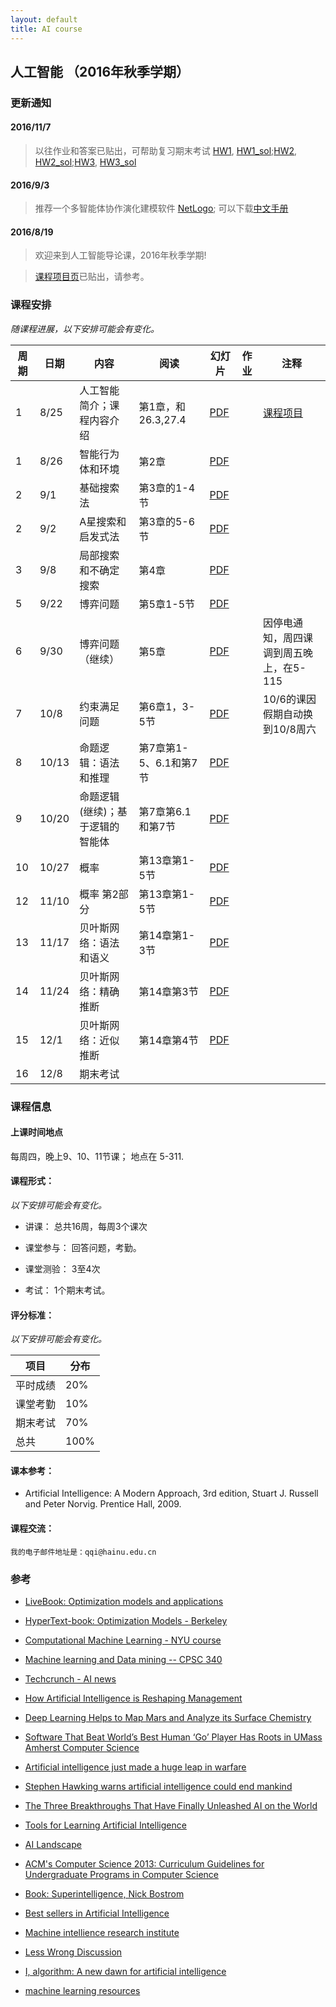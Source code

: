```yaml
---
layout: default
title: AI course
---
```


人工智能 （2016年秋季学期）
---------------------------

### 更新通知

#### 2016/11/7

>   以往作业和答案已贴出，可帮助复习期末考试 [HW1](HW1.pdf),
>   [HW1\_sol](HW1_solution_publish.pdf);[HW2](HW2.pdf),
>   [HW2\_sol](HW2_solution_publish.pdf);[HW3](HW3.pdf),
>   [HW3\_sol](HW3_solution_publish.pdf)

#### 2016/9/3

>   推荐一个多智能体协作演化建模软件
>   [NetLogo](http://ccl.northwestern.edu/netlogo/index.shtml);
>   可以下载[中文手册](http://ccl.northwestern.edu/netlogo/4.0.4/docs/NetLogo_manual_chinese.pdf)

#### 2016/8/19

>   欢迎来到人工智能导论课，2016年秋季学期!

>   [课程项目页](project/)已贴出，请参考。

### 课程安排

*随课程进展，以下安排可能会有变化。*

| 周期 | 日期  | 内容                             | 阅读                   | 幻灯片               | 作业 | 注释                                    |
|------|-------|----------------------------------|------------------------|----------------------|------|-----------------------------------------|
| 1    | 8/25  | 人工智能简介；课程内容介绍       | 第1章，和26.3,27.4     | [PDF](lecture01.pdf) |      | [课程项目](project/)                    |
| 1    | 8/26  | 智能行为体和环境                 | 第2章                  | [PDF](lecture02.pdf) |      |                                         |
| 2    | 9/1   | 基础搜索法                       | 第3章的1-4节           | [PDF](lecture03.pdf) |      |                                         |
| 2    | 9/2   | A星搜索和启发式法                | 第3章的5-6节           | [PDF](lecture04.pdf) |      |                                         |
| 3    | 9/8   | 局部搜索和不确定搜索             | 第4章                  | [PDF](lecture05.pdf) |      |                                         |
| 5    | 9/22  | 博弈问题                         | 第5章1-5节             | [PDF](lecture06.pdf) |      |                                         |
| 6    | 9/30  | 博弈问题（继续）                 | 第5章                  | [PDF](lecture07.pdf) |      | 因停电通知，周四课调到周五晚上，在5-115 |
| 7    | 10/8  | 约束满足问题                     | 第6章1，3-5节          | [PDF](lecture08.pdf) |      | 10/6的课因假期自动换到10/8周六          |
| 8    | 10/13 | 命题逻辑：语法和推理             | 第7章第1-5、6.1和第7节 | [PDF](lecture09.pdf) |      |                                         |
| 9    | 10/20 | 命题逻辑(继续)；基于逻辑的智能体 | 第7章第6.1和第7节      | [PDF](lecture10.pdf) |      |                                         |
| 10   | 10/27 | 概率                             | 第13章第1-5节          | [PDF](lecture11.pdf) |      |                                         |
| 12   | 11/10 | 概率 第2部分                     | 第13章第1-5节          | [PDF](lecture12.pdf) |      |                                         |
| 13   | 11/17 | 贝叶斯网络：语法和语义           | 第14章第1-3节          | [PDF](lecture13.pdf) |      |                                         |
| 14   | 11/24 | 贝叶斯网络：精确推断             | 第14章第3节            | [PDF](lecture14.pdf) |      |                                         |
| 15   | 12/1  | 贝叶斯网络：近似推断             | 第14章第4节            | [PDF](lecture15.pdf) |      |                                         |
| 16   | 12/8  | 期末考试                         |                        |                      |      |                                         |

### 课程信息

#### 上课时间地点

每周四，晚上9、10、11节课； 地点在 5-311.

#### 课程形式：

*以下安排可能会有变化。*

-   讲课： 总共16周，每周3个课次

-   课堂参与： 回答问题，考勤。

-   课堂测验： 3至4次

-   考试： 1个期末考试。

#### 评分标准：

*以下安排可能会有变化。*

| 项目     | 分布 |
|----------|------|
| 平时成绩 | 20%  |
| 课堂考勤 | 10%  |
| 期末考试 | 70%  |
| 总共     | 100% |

#### 课本参考：

-   Artificial Intelligence: A Modern Approach, 3rd edition, Stuart J. Russell
    and Peter Norvig. Prentice Hall, 2009.

#### 课程交流：

~~~~~~~~~~~~~~~~~~~~~~~~~~~~~~~~~~~~~~~~~~~~~~~~~~~~~~~~~~~~~~~~~~~~~~~~~~~~~~~~
我的电子邮件地址是：qqi@hainu.edu.cn
~~~~~~~~~~~~~~~~~~~~~~~~~~~~~~~~~~~~~~~~~~~~~~~~~~~~~~~~~~~~~~~~~~~~~~~~~~~~~~~~

### 参考

-   [LiveBook: Optimization models and
    applications](http://livebooklabs.com/keeppies/c5a5868ce26b8125)

-   [HyperText-book: Optimization Models -
    Berkeley](https://inst.eecs.berkeley.edu/~ee127a/book/login/l_intro_main.html)

-   [Computational Machine Learning - NYU
    course](http://www.harchaoui.eu/zaid/teaching/nyu/fall2015/)

-   [Machine learning and Data mining -- CPSC
    340](http://www.cs.ubc.ca/~nando/340-2012/lectures.php)

-   [Techcrunch - AI news](https://techcrunch.com/artificial-intelligence-2/)

-   [How Artificial Intelligence is Reshaping
    Management](https://cmr.berkeley.edu/blog/2016/6/ai/)

-   [Deep Learning Helps to Map Mars and Analyze its Surface
    Chemistry](http://www.umass.edu/newsoffice/article/deep-learning-helps-map-mars-and-analyze)

-   [Software That Beat World’s Best Human ‘Go’ Player Has Roots in UMass
    Amherst Computer
    Science](http://www.umass.edu/newsoffice/article/software-beat-world%E2%80%99s-best-human-%E2%80%98go%E2%80%99)

-   [Artificial intelligence just made a huge leap in
    warfare](http://www.msn.com/en-us/news/technology/artificial-intelligence-just-made-a-huge-leap-in-warfare/ar-AAhJK16?ocid=UE01DHP)

-   [Stephen Hawking warns artificial intelligence could end
    mankind](http://www.bbc.com/news/technology-30290540)

-   [The Three Breakthroughs That Have Finally Unleashed AI on the
    World](http://www.wired.com/2014/10/future-of-artificial-intelligence)

-   [Tools for Learning Artificial
    Intelligence](http://www.aispace.org/index.shtml)

-   [AI Landscape](http://www.aaai.org/AILandscape)

-   [ACM's Computer Science 2013: Curriculum Guidelines for Undergraduate
    Programs in Computer
    Science](http://www.acm.org/education/CS2013-final-report.pdf)

-   [Book: Superintelligence, Nick
    Bostrom](http://www.amazon.com/gp/product/0199678111?tag=viglink20784-20&pldnSite=1)

-   [Best sellers in Artificial
    Intelligence](http://www.amazon.com/gp/bestsellers/books/491300/ref=zg_b_bs_491300_1)

-   [Machine intellience research institute](http://intelligence.org)

-   [Less Wrong Discussion](http://lesswrong.com/r/discussion/)

-   [I, algorithm: A new dawn for artificial
    intelligence](http://www.cs.washington.edu/news/TheNewAI_NewScientist.pdf)

-   [machine learning resources](ML/)

